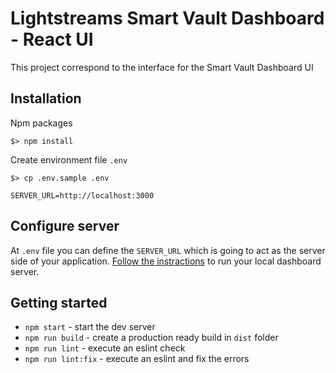 # Lightstreams Smart Vault Dashboard - React UI

This project correspond to the interface for the Smart Vault Dashboard UI

## Installation

Npm packages
```
$> npm install
```

Create environment file `.env`
```
$> cp .env.sample .env
```

```
SERVER_URL=http://localhost:3000
```

## Configure server
At `.env` file you can define the `SERVER_URL` which is going to act as the server
side of your application. [Follow the instractions](/server/README.md)
to run your local dashboard server.

## Getting started

- `npm start` - start the dev server
- `npm run build` - create a production ready build in `dist` folder
- `npm run lint` - execute an eslint check
- `npm run lint:fix` - execute an eslint and fix the errors


